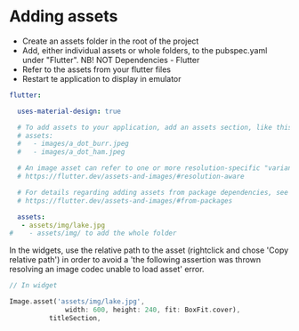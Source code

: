 # Adding assets

- Create an assets folder in the root of the project
- Add, either individual assets or whole folders, to the pubspec.yaml under "Flutter". NB! NOT Dependencies - Flutter
- Refer to the assets from your flutter files
- Restart te application to display in emulator

```yaml
flutter:

  uses-material-design: true

  # To add assets to your application, add an assets section, like this:
  # assets:
  #   - images/a_dot_burr.jpeg
  #   - images/a_dot_ham.jpeg

  # An image asset can refer to one or more resolution-specific "variants", see
  # https://flutter.dev/assets-and-images/#resolution-aware

  # For details regarding adding assets from package dependencies, see
  # https://flutter.dev/assets-and-images/#from-packages

  assets:
   - assets/img/lake.jpg
#    - assets/img/ to add the whole folder
```

In the widgets, use the relative path to the asset (rightclick and chose 'Copy relative path') in order to avoid a 'the following assertion was thrown resolving an image codec unable to load asset' error.
```dart
// In widget

Image.asset('assets/img/lake.jpg',
              width: 600, height: 240, fit: BoxFit.cover),
          titleSection,
```